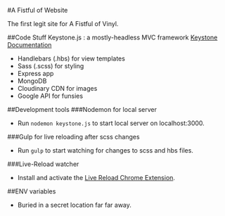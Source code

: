 #A Fistful of Website

The first legit site for A Fistful of Vinyl.

##Code Stuff
Keystone.js : a mostly-headless MVC framework
[Keystone Documentation](http://keystonejs.com/docs/)

- Handlebars (.hbs) for view templates
- Sass (.scss) for styling
- Express app
- MongoDB
- Cloudinary CDN for images
- Google API for funsies

##Development tools
###Nodemon for local server
- Run ```nodemon keystone.js``` to start local server on localhost:3000.

###Gulp for live reloading after scss changes
- Run ```gulp``` to start watching for changes to scss and hbs files.

###Live-Reload watcher
- Install and activate the [Live Reload Chrome Extension](https://chrome.google.com/webstore/detail/livereload/jnihajbhpnppcggbcgedagnkighmdlei?hl=en).

##ENV variables 
- Buried in a secret location far far away.
